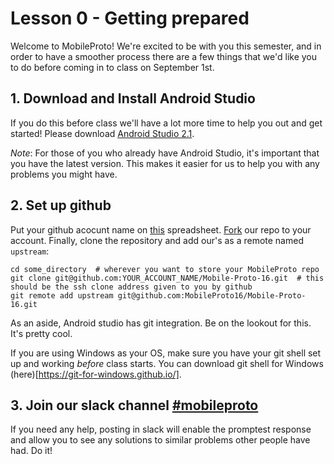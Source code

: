 # Lesson 0 - Getting prepared

Welcome to MobileProto! We're excited to be with you this semester, and in order to have a smoother process there are a few things that we'd like you to do before coming in to class on September 1st.

## 1. Download and Install Android Studio

If you do this before class we'll have a lot more time to help you out and get started! Please download [Android Studio 2.1](https://developer.android.com/studio/install.html).

*Note*: For those of you who already have Android Studio, it's important that you have the latest version. This makes it easier for us to help you with any problems you might have.

## 2. Set up github

Put your github acocunt name on [this]() spreadsheet. [Fork](https://help.github.com/articles/fork-a-repo/) our repo to your account. Finally, clone the repository and add our's as a remote named `upstream`:

```
cd some_directory  # wherever you want to store your MobileProto repo
git clone git@github.com:YOUR_ACCOUNT_NAME/Mobile-Proto-16.git  # this should be the ssh clone address given to you by github
git remote add upstream git@github.com:MobileProto16/Mobile-Proto-16.git
```

As an aside, Android studio has git integration. Be on the lookout for this. It's pretty cool.

If you are using Windows as your OS, make sure you have your git shell set up and working *before* class starts. You can download git shell for Windows (here)[https://git-for-windows.github.io/].

## 3. Join our slack channel [#mobileproto](https://olin.slack.com/messages/mobileproto/)

If you need any help, posting in slack will enable the promptest response and allow you to see any solutions to similar problems other people have had. Do it!
